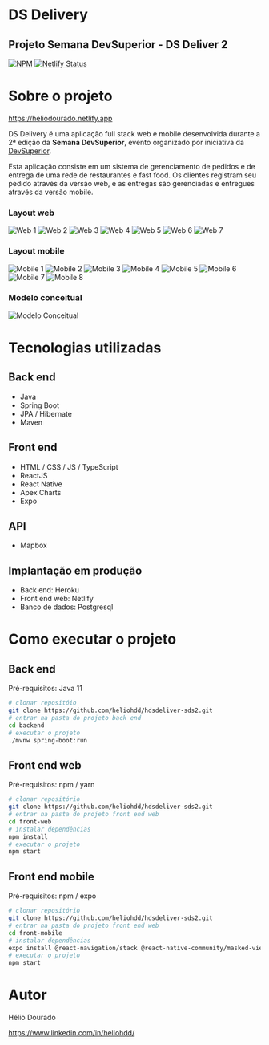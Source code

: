 # DS Delivery 
## Projeto Semana DevSuperior - DS Deliver 2

[![NPM](https://img.shields.io/npm/l/react)](https://github.com/heliohdd/hdsdeliver-sds2/blob/main/LICENSE) 
[![Netlify Status](https://api.netlify.com/api/v1/badges/aec2d68f-8264-40f1-aaaf-499abfc5d7dd/deploy-status)](https://app.netlify.com/sites/heliodourado/deploys) 

# Sobre o projeto
https://heliodourado.netlify.app

DS Delivery é uma aplicação full stack web e mobile desenvolvida durante a 2ª edição da **Semana DevSuperior**,
evento organizado por iniciativa da [DevSuperior](https://devsuperior.com "Site da DevSuperior").

Esta aplicação consiste em um sistema de gerenciamento de pedidos e de entrega de uma rede de restaurantes e fast food.
Os clientes registram seu pedido através da versão web,  e as entregas são gerenciadas e entregues através da versão mobile.

### Layout web
![Web 1](https://github.com/heliohdd/assets/blob/main/raw/main/sds2/web1.png)
![Web 2](https://github.com/heliohdd/assets/blob/main/raw/main/sds2/web2.png)
![Web 3](https://github.com/heliohdd/assets/blob/main/raw/main/sds2/web3.png)
![Web 4](https://github.com/heliohdd/assets/blob/main/raw/main/sds2/web4.png)
![Web 5](https://github.com/heliohdd/assets/blob/main/raw/main/sds2/web5.png)
![Web 6](https://github.com/heliohdd/assets/blob/main/raw/main/sds2/web6.png)
![Web 7](https://github.com/heliohdd/assets/blob/main/raw/main/sds2/web7.png)

### Layout mobile
![Mobile 1](https://github.com/heliohdd/assets/blob/main/raw/main/sds2/mobile1.png)
![Mobile 2](https://github.com/heliohdd/assets/blob/main/raw/main/sds2/mobile2.png)
![Mobile 3](https://github.com/heliohdd/assets/blob/main/raw/main/sds2/mobile3.png)
![Mobile 4](https://github.com/heliohdd/assets/blob/main/raw/main/sds2/mobile5.png)
![Mobile 5](https://github.com/heliohdd/assets/blob/main/raw/main/sds2/mobile7.png)
![Mobile 6](https://github.com/heliohdd/assets/blob/main/raw/main/sds2/mobile8.png)
![Mobile 7](https://github.com/heliohdd/assets/blob/main/raw/main/sds2/mobile9.png)
![Mobile 8](https://github.com/heliohdd/assets/blob/main/raw/main/sds2/mobile10.png)

### Modelo conceitual
![Modelo Conceitual](https://github.com/heliohdd/assets/blob/main/raw/main/sds2/modelo-conceitual.png)

# Tecnologias utilizadas
## Back end
- Java
- Spring Boot
- JPA / Hibernate
- Maven
## Front end
- HTML / CSS / JS / TypeScript
- ReactJS
- React Native
- Apex Charts
- Expo
## API
- Mapbox
## Implantação em produção
- Back end: Heroku
- Front end web: Netlify
- Banco de dados: Postgresql

# Como executar o projeto

## Back end
Pré-requisitos: Java 11

```bash
# clonar repositóio
git clone https://github.com/heliohdd/hdsdeliver-sds2.git
# entrar na pasta do projeto back end
cd backend
# executar o projeto
./mvnw spring-boot:run
```

## Front end web
Pré-requisitos: npm / yarn

```bash
# clonar repositório
git clone https://github.com/heliohdd/hdsdeliver-sds2.git
# entrar na pasta do projeto front end web
cd front-web
# instalar dependências
npm install
# executar o projeto
npm start
```
## Front end mobile
Pré-requisitos: npm / expo

```bash
# clonar repositório
git clone https://github.com/heliohdd/hdsdeliver-sds2.git
# entrar na pasta do projeto front end web
cd front-mobile
# instalar dependências
expo install @react-navigation/stack @react-native-community/masked-view react-native-screens react-native-gesture-handler @react-navigation/native expo-app-loading @expo-google-fonts/open-sans expo-font
# executar o projeto
npm start
```

# Autor
Hélio Dourado

https://www.linkedin.com/in/heliohdd/
